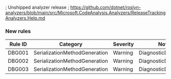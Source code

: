 ﻿; Unshipped analyzer release
; https://github.com/dotnet/roslyn-analyzers/blob/main/src/Microsoft.CodeAnalysis.Analyzers/ReleaseTrackingAnalyzers.Help.md

### New rules

Rule ID | Category | Severity | Notes
--------|----------|----------|-------
DBG001 | SerializationMethodGeneration | Warning | DiagnosticDescriptors
DBG002 | SerializationMethodGeneration | Warning | DiagnosticDescriptors
DBG003 | SerializationMethodGeneration | Warning | DiagnosticDescriptors
